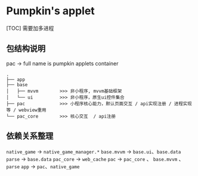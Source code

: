 # Pumpkin's applet

[TOC]
需要加多进程

## 包结构说明

pac -> full name is pumpkin applets container

```
.
├── app
├── base
│   ├── mvvm        >>> 非小程序, mvvm基础框架
│   └── ui          >>> 非小程序，原生ui控件集合
├── pac             >>> 小程序核心能力，默认页面交互 / api实现注册 / 进程实现等 / webview重用
└── pac_core        >>> 核心交互  / api注册 
```

## 依赖关系整理
`native_game` -> `native_game_manager.*` 
`base.mvvm` -> `base.ui`、`base.data`
`parse` -> `base.data`
`pac_core` -> `web_cache`
`pac` -> `pac_core` 、 `base.mvvm` 、`parse`
`app` -> `pac`、`native_game`

